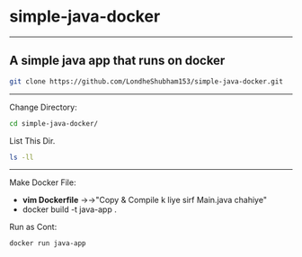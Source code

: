 # simple-java-docker
---
A simple java app that runs on docker 
---
```bash
git clone https://github.com/LondheShubham153/simple-java-docker.git
```
----
Change Directory:
```bash
cd simple-java-docker/
```
List This Dir.
```bash
ls -ll
```
---
Make Docker File:
- **vim Dockerfile** →→"Copy & Compile k liye sirf Main.java chahiye"
- docker build -t java-app .

Run as Cont:
```bash
docker run java-app
```
